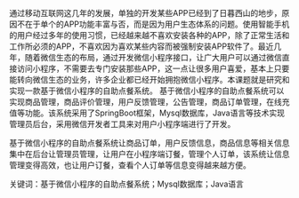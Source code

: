 通过移动互联网这几年的发展，单独的开发某些APP已经到了日暮西山的地步，原因不在于单个的APP功能丰富与否，而是因为用户生态体系的问题。使用智能手机的用户经过多年的使用习惯，已经越来越不喜欢安装各种的APP，除了正常生活和工作所必须的APP，不喜欢因为喜欢某些内容而被强制安装APP软件了。最近几年，随着微信生态的布局，通过开发微信小程序接口，让广大用户可以通过微信直接访问小程序，不需要去专门安装那些APP，这一点让很多用户喜爱，基本上只要能转向微信生态的业务，许多企业都已经开始拥抱微信小程序。本课题就是研究和实现一款基于微信小程序的自助点餐系统。
基于微信小程序的自助点餐系统可以实现商品管理，商品评价管理，用户反馈管理，公告管理，商品订单管理，在线充值等功能。该系统采用了SpringBoot框架，Mysql数据库，Java语言等技术实现管理员后台，采用微信开发者工具来对用户小程序端进行了开发。

基于微信小程序的自助点餐系统让商品订单，用户反馈信息，商品信息等相关信息集中在后台让管理员管理，让用户在小程序端订餐，管理个人订单，该系统让信息管理变得高效，也让用户订餐，查看个人订单等信息变得越来越方便。

关键词：基于微信小程序的自助点餐系统；Mysql数据库；Java语言
